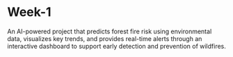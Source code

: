 # Week-1
An AI-powered project that predicts forest fire risk using environmental data, visualizes key trends, and provides real-time alerts through an interactive dashboard to support early detection and prevention of wildfires.
